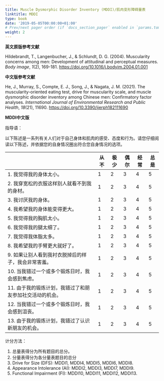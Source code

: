 ```yaml
---
title: Muscle Dysmorphic Disorder Inventory (MDDI)/肌肉变形障碍量表
linktitle: MDDI
type: book
date: '2019-05-05T00:00:00+01:00'
# Prev/next pager order (if `docs_section_pager` enabled in `params.toml`)
weight: 2
---
```


**英文原版参考文献**

Hildebrandt, T., Langenbucher, J., & Schlundt, D. G. (2004). Muscularity concerns among men: Development of attitudinal and perceptual measures. *Body image*, *1*(2), 169-181. https://doi.org/10.1016/j.bodyim.2004.01.001

**中文版参考文献**

He, J., Murray, S., Compte, E. J., Song, J., & Nagata, J. M. (2021). The muscularity-oriented eating test, drive for muscularity scale, and muscle dysmorphic disorder inventory among Chinese men: Confirmatory factor analyses. *International Journal of Environmental Research and Public Health*, *18*(21), 11690. https://doi.org/10.3390/ijerph182111690

**MDDI中文版**

指导语：

以下陈述是一系列有关人们对于自己身体和肌肉的感受、态度和行为。请您仔细阅读以下陈述，并依据您的自身情况圈出符合您自身情况的选项。

|                                                         | **从不** | **极少** | **偶尔** | **经常** | **总是** |
| ------------------------------------------------------- | -------- | -------- | -------- | -------- | -------- |
| 1. 我觉得我的身体太小。                                  | 1        | 2        | 3        | 4        | 5        |
| 2. 我穿宽松的衣服这样别人就看不到我的身材。              | 1        | 2        | 3        | 4        | 5        |
| 3. 我讨厌我的身体。                                      | 1        | 2        | 3        | 4        | 5        |
| 4. 我希望我的身体能变得更大。                            | 1        | 2        | 3        | 4        | 5        |
| 5. 我觉得我的胸肌太小。                                  | 1        | 2        | 3        | 4        | 5        |
| 6. 我觉得我的腿太细了。                                  | 1        | 2        | 3        | 4        | 5        |
| 7. 我觉得我体脂太多。                                    | 1        | 2        | 3        | 4        | 5        |
| 8. 我希望我的手臂更大就好了。                            | 1        | 2        | 3        | 4        | 5        |
| 9. 如果让别人看到我衬衣脱掉后的样子，我会非常害羞。      | 1        | 2        | 3        | 4        | 5        |
| 10. 当我错过一个或多个锻炼日时，我会感到焦虑。           | 1        | 2        | 3        | 4        | 5        |
| 11. 由于我的锻炼计划，我错过了和朋友参加社交活动的机会。 | 1        | 2        | 3        | 4        | 5        |
| 12. 当我错过一个或多个锻炼日时，我会感到沮丧。           | 1        | 2        | 3        | 4        | 5        |
| 13. 由于我的锻炼计划，我错过了认识新朋友的机会。         | 1        | 2        | 3        | 4        | 5        |

计分方法：

1. 总量表得分为所有题目的总分。
2. 分量表得分为各分量表题目的总分
3. Drive for Size (DFS): MDDI1, MDDI4, MDDI5, MDDI6, MDDI8.
4. Appearance Intolerance (AI): MDDI2, MDDI3, MDDI7, MDDI9.
5. Functional Impairment (FI): MDDI10, MDDI11, MDDI12, MDDI13.

